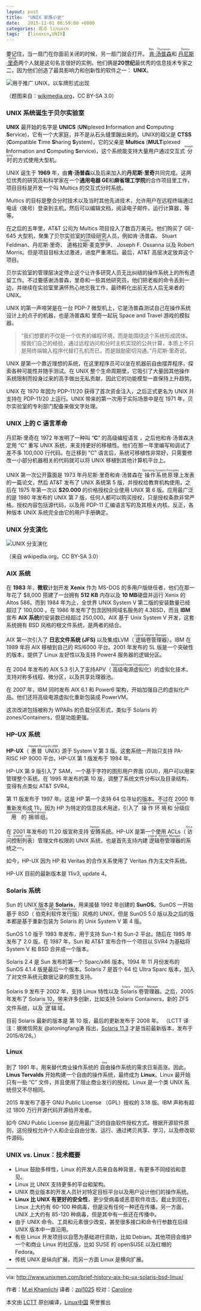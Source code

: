```yaml
---
layout: post
title:	"UNIX 家族小史"
date:	2015-12-01 08:59:00 +0800 
categories:	观点 linuxcn 
tags:	[linuxcn,UNIX]
---
```



要记住，当一扇门在你面前关闭的时候，另一扇门就会打开。<ruby> <a href="http://www.unixmen.com/ken-thompson-unix-systems-father/">  肯·汤普森 </a> <rp>  （ </rp> <rt>  Ken Thompson </rt> <rp>  ） </rp></ruby> 和<ruby> <a href="http://www.unixmen.com/dennis-m-ritchie-father-c-programming-language/">  丹尼斯·里奇 </a> <rp>  （ </rp> <rt>  Dennis Richie </rt> <rp>  ） </rp></ruby>两个人就是这句名言很好的实例。他们俩是**20世纪**最优秀的信息技术专家之二，因为他们创造了最具影响力和创新性的软件之一： **UNIX**。


![用于推广 UNIX，以车牌形式出现](/Asserts/Images/album/201512/01/085036marlozcc4xcjo9ci.jpg)


（题图来自：[wikimedia.org](https://commons.wikimedia.org/wiki/File:Actual_DEC_UNIX_License_Plate_DSC_0317.jpg)，CC BY-SA 3.0）


### UNIX 系统诞生于贝尔实验室


**UNIX** 最开始的名字是 **UNICS** (**UN**iplexed **I**nformation and **C**omputing **S**ervice)，它有一个大家庭，并不是从石头缝里蹦出来的。UNIX的祖父是 **CTSS** (**C**ompatible **T**ime **S**haring **S**ystem)，它的父亲是 **Multics** (**MULT**iplexed **I**nformation and **C**omputing **S**ervice)，这个系统能支持大量用户通过交互式<ruby> 分时 <rp>  （ </rp> <rt>  timesharing </rt> <rp>  ） </rp></ruby>的方式使用大型机。


UNIX 诞生于 **1969** 年，由**肯·汤普森**以及后来加入的**丹尼斯·里奇**共同完成。这两位优秀的研究员和科学家在一个**通用电器 GE**和**麻省理工学院**的合作项目里工作，项目目标是开发一个叫 Multics 的交互式分时系统。


Multics 的目标是整合分时技术以及当时其他先进技术，允许用户在远程终端通过电话（拨号）登录到主机，然后可以编辑文档，阅读电子邮件，运行计算器，等等。


在之后的五年里，AT&T 公司为 Multics 项目投入了数百万美元。他们购买了 GE-645 大型机，聚集了贝尔实验室的顶级研究人员，例如肯·汤普森、 Stuart Feldman、丹尼斯·里奇、<ruby> 道格拉斯·麦克罗伊 <rp>  （ </rp> <rt>  M. Douglas McIlroy </rt> <rp>  ） </rp></ruby>、 Joseph F. Ossanna 以及 Robert Morris。但是项目目标太过激进，进度严重滞后。最后，AT&T 高层决定放弃这个项目。


贝尔实验室的管理层决定停止这个让许多研究人员无比纠结的操作系统上的所有遗留工作。不过要感谢汤普森，里奇和一些其他研究员，他们把老板的命令丢到一边，并继续在实验室里满怀热心地忘我工作，最终孵化出前无古人后无来者的 UNIX。


UNIX 的第一声啼哭是在一台 PDP-7 微型机上，它是汤普森测试自己在操作系统设计上的点子的机器，也是汤普森和 里奇一起玩 Space and Travel 游戏的模拟器。



> 
> “我们想要的不仅是一个优秀的编程环境，而是能围绕这个系统形成团体。按我们自己的经验，通过远程访问和分时主机实现的公共计算，本质上不只是用终端输入程序代替打孔机而已，而是鼓励密切沟通。”丹尼斯·里奇说。
> 
> 
> 


UNIX 是第一个靠近理想的系统，在这里程序员可以坐在机器前自由摆弄程序，探索各种可能性并随手测试。在 UNIX 整个生命周期里，它吸引了大量因其他操作系统限制而投身过来的高手做出无私贡献，因此它的功能模型一直保持上升趋势。


UNIX 在 1970 年因为 PDP-11/20 获得了首次资金注入，之后正式更名为 UNIX 并支持在 PDP-11/20 上运行。UNIX 带来的第一次用于实际场景中是在 1971 年，贝尔实验室的专利部门配备来做文字处理。


### UNIX 上的 C 语言革命


丹尼斯·里奇在 1972 年发明了一种叫 “**C**” 的高级编程语言 ，之后他和肯·汤普森决定用 “C” 重写 UNIX 系统，来支持更好的移植性。他们在那一年里编写和调试了差不多 100,000 行代码。在迁移到 “C” 语言后，系统可移植性非常好，只需要修改一小部分机器相关的代码就可以将 UNIX 移植到其他计算机平台上。


UNIX 第一次公开露面是 1973 年丹尼斯·里奇和肯·汤普森在<ruby> 操作系统原理 <rp>  （ </rp> <rt>  Operating Systems Principles </rt> <rp>  ） </rp></ruby>上发表的一篇论文，然后 AT&T 发布了 UNIX 系统第 5 版，并授权给教育机构使用，之后在 1975 年第一次以 **$20.000** 的价格授权企业使用 UNIX 第 6 版。应用最广泛的是 1980 年发布的 UNIX 第 7 版，任何人都可以购买授权，只是授权条款非常严格。授权内容包括源代码，以及用 PDP-11 汇编语言写的及其相关内核。反正，各种版本 UNIX 系统完全由它的用户手册确定。


### UNIX 分支演化


![UNIX 分支演化](/Asserts/Images/album/201512/01/084203t49995lxl94c1pnt.png)


（来自 wikipedia.org，CC BY-SA 3.0）


### AIX 系统


在 **1983** 年，**微软**计划开发 **Xenix** 作为 MS-DOS 的多用户版继任者，他们在那一年花了 $8,000 搭建了一台拥有 **512 KB** 内存以及 **10 MB**硬盘并运行 Xenix 的 Altos 586。而到 1984 年为止，全世界 UNIX System V 第二版的安装数量已经超过了 100,000 。在 1986 年发布了包含因特网域名服务的 4.3BSD，而且 **IBM** 宣布 **AIX 系统**的安装数已经超过 250,000。AIX 基于 Unix System V 开发，这套系统拥有 BSD 风格的根文件系统，是两者的结合。


AIX 第一次引入了 **日志文件系统 (JFS)** 以及集成LVM（<ruby> 逻辑卷管理器 <rp>  （ </rp> <rt>  Logical Volume Manager </rt> <rp>  ） </rp></ruby>）。IBM 在 1989 年将 AIX 移植到自己的 RS/6000 平台。2001 年发布的 5L 版是一个突破性的版本，提供了 Linux 友好性以及支持 Power4 服务器的逻辑分区。


在 2004 年发布的 AIX 5.3 引入了支持APV（<ruby> 高级电源虚拟化 <rp>  （ </rp> <rt>  Advanced Power Virtualization </rt> <rp>  ） </rp></ruby>）的虚拟化技术，支持对称多线程、微分区，以及共享处理器池。


在 2007 年，IBM 同时发布 AIX 6.1 和 Power6 架构，开始加强自己的虚拟化产品。他们还将高级电源虚拟化重新包装成 PowerVM。


这次改进包括被称为 WPARs 的负载分区形式，类似于 Solaris 的 zones/Containers，但是功能更强。


### HP-UX 系统


**HP-UX**（<ruby> 惠普 UNIX <rp>  （ </rp> <rt>  Hewlett-Packard’s UNIX </rt> <rp>  ） </rp></ruby>) 源于 System V 第 3 版。这套系统一开始只支持 PA-RISC HP 9000 平台。HP-UX 第 1 版发布于 1984 年。


HP-UX 第 9 版引入了 SAM，一个基于字符的图形用户界面 (GUI)，用户可以用来管理整个系统。在 1995 年发布的第 10 版，调整了系统文件分布以及目录结构，变得有点类似 AT&T SVR4。


第 11 版发布于 1997 年。这是 HP 第一个支持 64 位寻址的版本。不过在 2000 年重新发布成 11i，因为 HP 为特定的信息技术用途，引入了<ruby> 操作环境 <rp>  （ </rp> <rt>  operating environments </rt> <rp>  ） </rp></ruby>和<ruby> 分级应用 <rp>  （ </rp> <rt>  layered applications </rt> <rp>  ） </rp></ruby>的<ruby> 捆绑组 <rp>  （ </rp> <rt>  bundled groups </rt> <rp>  ） </rp></ruby>。


在 2001 年发布的 11.20 版宣称支持<ruby> 安腾 <rp>  （ </rp> <rt>  Itanium </rt> <rp>  ） </rp></ruby>系统。HP-UX 是第一个使用 ACLs（<ruby> 访问控制列表 <rp>  （ </rp> <rt>  Access Control Lists </rt> <rp>  ） </rp></ruby>）管理文件权限的 UNIX 系统，也是首先支持内建<ruby> 逻辑卷管理器 <rp>  （ </rp> <rt>  Logical Volume Manager </rt> <rp>  ） </rp></ruby>的系统之一。


如今，HP-UX 因为 HP 和 Veritas 的合作关系使用了 Veritas 作为主文件系统。


HP-UX 目前的最新版本是 11iv3, update 4。


### Solaris 系统


Sun 的 UNIX 版本是 **Solaris**，用来接替 1992 年创建的 **SunOS**。SunOS 一开始基于 BSD（<ruby> 伯克利软件发行版 <rp>  （ </rp> <rt>  Berkeley Software Distribution </rt> <rp>  ） </rp></ruby>）风格的 UNIX，但是 SunOS 5.0 版以及之后的版本都是基于重新包装为 Solaris 的 Unix System V 第 4 版。


SunOS 1.0 版于 1983 年发布，用于支持 Sun-1 和 Sun-2 平台。随后在 1985 年发布了 2.0 版。在 1987 年，Sun 和 AT&T 宣布合作一个项目以 SVR4 为基础将 System V 和 BSD 合并成一个版本。


Solaris 2.4 是 Sun 发布的第一个 Sparc/x86 版本。1994 年 11 月份发布的 SunOS 4.1.4 版是最后一个版本。Solaris 7 是首个 64 位 Ultra Sparc 版本，加入了对文件系统元数据记录的原生支持。


Solaris 9 发布于 2002 年，支持 Linux 特性以及 <ruby> Solaris 卷管理器 <rp>  （ </rp> <rt>  Solaris Volume Manager </rt> <rp>  ） </rp></ruby>。之后，2005 年发布了 Solaris 10，带来许多创新，比如支持 Solaris Containers，新的 ZFS 文件系统，以及<ruby> 逻辑域 <rp>  （ </rp> <rt>  Logical Domains </rt> <rp>  ） </rp></ruby>。


目前 Solaris 最新的版本是 第 10 版，最后的更新发布于 2008 年。 （LCTT 译注：据微信网友 @atoningfang涛 指出，[Solaris 11.3](https://en.wikipedia.org/wiki/Solaris_(operating_system)#Version_history) 才是当前最新版本，发布于 2015/8/26。）


### Linux


到了 1991 年，用来替代商业操作系统的<ruby> 自由 <rp>  （ </rp> <rt>  free </rt> <rp>  ） </rp></ruby>操作系统的需求日渐高涨。因此，**Linus Torvalds** 开始构建一个自由的操作系统，最终成为 **Linux**。Linux 最开始只有一些 “C” 文件，并且使用了阻止商业发行的授权。Linux 是一个类 UNIX 系统但又不尽相同。


2015 年发布了基于 GNU Public License （GPL）授权的 3.18 版。IBM 声称有超过 1800 万行开源代码开源给开发者。


如今 GNU Public License 是应用最广泛的自由软件授权方式。根据开源软件原则，这份授权允许个人和企业自由分发、运行、通过拷贝共享、学习，以及修改软件源码。


### UNIX vs. Linux：技术概要


* Linux 鼓励多样性，Linux 的开发人员来自各种背景，有更多不同经验和意见。
* Linux 比 UNIX 支持更多的平台和架构。
* UNIX 商业版本的开发人员针对特定目标平台以及用户设计他们的操作系统。
* **Linux 比 UNIX 有更好的安全性**，更少受病毒或恶意软件攻击。截止到现在，Linux 上大约有 60-100 种病毒，但是没有任何一种还在传播。另一方面，UNIX 上大约有 85-120 种病毒，但是其中有一些还在传播中。
* 由于 UNIX 命令、工具和元素很少改变，甚至很多接口和命令行参数在后续 UNIX 版本中一直沿用。
* 有些 Linux 开发项目以自愿为基础进行资助，比如 Debian。其他项目会维护一个和商业 Linux 的社区版，比如 SUSE 的 openSUSE 以及红帽的 Fedora。
* 传统 UNIX 是纵向扩展，而另一方面 Linux 是横向扩展。




---


via: <http://www.unixmen.com/brief-history-aix-hp-ux-solaris-bsd-linux/>


作者：[M.el Khamlichi](http://www.unixmen.com/author/pirat9/) 译者：[zpl1025](https://github.com/zpl1025) 校对：[Caroline](https://github.com/carolinewuyan)


本文由 [LCTT](https://github.com/LCTT/TranslateProject) 原创编译，[Linux中国](https://linux.cn/) 荣誉推出
